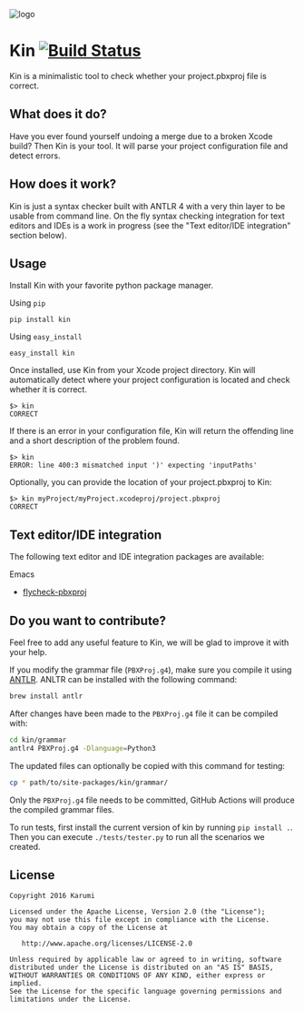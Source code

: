 ![logo][logo]

Kin [![Build Status](https://travis-ci.org/Karumi/Kin.svg?branch=master)](https://travis-ci.org/Karumi/Kin)
===

Kin is a minimalistic tool to check whether your project.pbxproj file is correct.

What does it do?
-----------------

Have you ever found yourself undoing a merge due to a broken Xcode build? Then Kin is your tool. It will parse your project configuration file and detect errors.

How does it work?
-----------------

Kin is just a syntax checker built with ANTLR 4 with a very thin layer to be usable from command line. On the fly syntax checking integration for text editors and IDEs is a work in progress (see the "Text editor/IDE integration" section below).

Usage
-----------------

Install Kin with your favorite python package manager.

Using `pip`
```
pip install kin
```

Using `easy_install`
```
easy_install kin
```

Once installed, use Kin from your Xcode project directory. Kin will automatically detect where your project configuration is located and check whether it is correct.

```
$> kin
CORRECT
```

If there is an error in your configuration file, Kin will return the offending line and a short description of the problem found.

```
$> kin
ERROR: line 400:3 mismatched input ')' expecting 'inputPaths'
```

Optionally, you can provide the location of your project.pbxproj to Kin:

```
$> kin myProject/myProject.xcodeproj/project.pbxproj
CORRECT
```

Text editor/IDE integration
---------------------------

The following text editor and IDE integration packages are available:

Emacs

- [flycheck-pbxproj](https://github.com/danielmartin/flycheck-pbxproj)

Do you want to contribute?
--------------------------

Feel free to add any useful feature to Kin, we will be glad to improve it with your help.

If you modify the grammar file (`PBXProj.g4`), make sure you compile it using [ANTLR](https://www.antlr.org/). ANLTR can be installed with the following command:

```bash
brew install antlr
```

After changes have been made to the `PBXProj.g4` file it can be compiled with:

```bash
cd kin/grammar
antlr4 PBXProj.g4 -Dlanguage=Python3
```

The updated files can optionally be copied with this command for testing:

```bash
cp * path/to/site-packages/kin/grammar/
```

Only the `PBXProj.g4` file needs to be committed, GitHub Actions will produce the compiled grammar files.

To run tests, first install the current version of kin by running `pip install .`. Then you can execute `./tests/tester.py` to run all the scenarios we created.

License
-------

    Copyright 2016 Karumi

    Licensed under the Apache License, Version 2.0 (the "License");
    you may not use this file except in compliance with the License.
    You may obtain a copy of the License at

       http://www.apache.org/licenses/LICENSE-2.0

    Unless required by applicable law or agreed to in writing, software
    distributed under the License is distributed on an "AS IS" BASIS,
    WITHOUT WARRANTIES OR CONDITIONS OF ANY KIND, either express or implied.
    See the License for the specific language governing permissions and
    limitations under the License.

[logo]: art/logo.png
